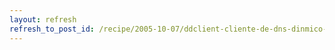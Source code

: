 ```yaml
---
layout: refresh
refresh_to_post_id: /recipe/2005-10-07/ddclient-cliente-de-dns-dinmico-para-todos.html
---
```

